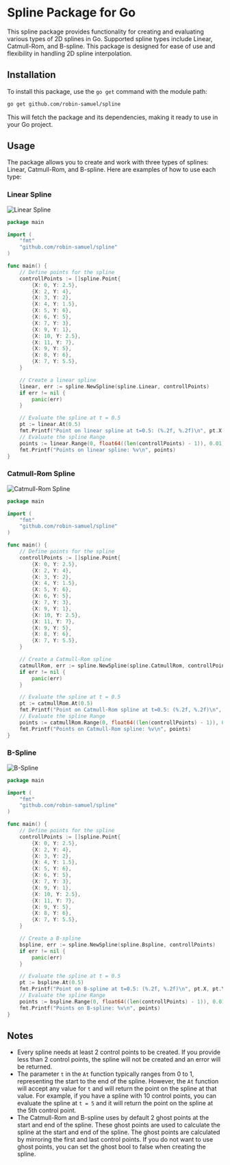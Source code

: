 # Spline Package for Go

This spline package provides functionality for creating and evaluating various types of 2D splines in Go. Supported spline types include Linear, Catmull-Rom, and B-spline. This package is designed for ease of use and flexibility in handling 2D spline interpolation.

## Installation

To install this package, use the `go get` command with the module path:

```bash
go get github.com/robin-samuel/spline
```

This will fetch the package and its dependencies, making it ready to use in your Go project.

## Usage

The package allows you to create and work with three types of splines: Linear, Catmull-Rom, and B-spline. Here are examples of how to use each type:

### Linear Spline

![Linear Spline](tests/linear.png)

```go
package main

import (
	"fmt"
	"github.com/robin-samuel/spline"
)

func main() {
	// Define points for the spline
	controllPoints := []spline.Point{
		{X: 0, Y: 2.5},
		{X: 2, Y: 4},
		{X: 3, Y: 2},
		{X: 4, Y: 1.5},
		{X: 5, Y: 6},
		{X: 6, Y: 5},
		{X: 7, Y: 3},
		{X: 9, Y: 1},
		{X: 10, Y: 2.5},
		{X: 11, Y: 7},
		{X: 9, Y: 5},
		{X: 8, Y: 6},
		{X: 7, Y: 5.5},
	}

	// Create a linear spline
	linear, err := spline.NewSpline(spline.Linear, controllPoints)
	if err != nil {
		panic(err)
	}

	// Evaluate the spline at t = 0.5
	pt := linear.At(0.5)
	fmt.Printf("Point on linear spline at t=0.5: (%.2f, %.2f)\n", pt.X, pt.Y)
	// Evaluate the spline Range
	points := linear.Range(0, float64((len(controllPoints) - 1)), 0.01)
	fmt.Printf("Points on linear spline: %v\n", points)
}
```

### Catmull-Rom Spline

![Catmull-Rom Spline](tests/catmullrom.png)

```go
package main

import (
	"fmt"
	"github.com/robin-samuel/spline"
)

func main() {
	// Define points for the spline
	controllPoints := []spline.Point{
		{X: 0, Y: 2.5},
		{X: 2, Y: 4},
		{X: 3, Y: 2},
		{X: 4, Y: 1.5},
		{X: 5, Y: 6},
		{X: 6, Y: 5},
		{X: 7, Y: 3},
		{X: 9, Y: 1},
		{X: 10, Y: 2.5},
		{X: 11, Y: 7},
		{X: 9, Y: 5},
		{X: 8, Y: 6},
		{X: 7, Y: 5.5},
	}

	// Create a Catmull-Rom spline
	catmullRom, err := spline.NewSpline(spline.CatmullRom, controllPoints)
	if err != nil {
		panic(err)
	}

	// Evaluate the spline at t = 0.5
	pt := catmullRom.At(0.5)
	fmt.Printf("Point on Catmull-Rom spline at t=0.5: (%.2f, %.2f)\n", pt.X, pt.Y)
	// Evaluate the spline Range
	points := catmullRom.Range(0, float64((len(controllPoints) - 1)), 0.01)
	fmt.Printf("Points on Catmull-Rom spline: %v\n", points)
}
```

### B-Spline

![B-Spline](tests/bspline.png)

```go
package main

import (
	"fmt"
	"github.com/robin-samuel/spline"
)

func main() {
	// Define points for the spline
	controllPoints := []spline.Point{
		{X: 0, Y: 2.5},
		{X: 2, Y: 4},
		{X: 3, Y: 2},
		{X: 4, Y: 1.5},
		{X: 5, Y: 6},
		{X: 6, Y: 5},
		{X: 7, Y: 3},
		{X: 9, Y: 1},
		{X: 10, Y: 2.5},
		{X: 11, Y: 7},
		{X: 9, Y: 5},
		{X: 8, Y: 6},
		{X: 7, Y: 5.5},
	}

	// Create a B-spline
	bspline, err := spline.NewSpline(spline.Bspline, controllPoints)
	if err != nil {
		panic(err)
	}

	// Evaluate the spline at t = 0.5
	pt := bspline.At(0.5)
	fmt.Printf("Point on B-spline at t=0.5: (%.2f, %.2f)\n", pt.X, pt.Y)
	// Evaluate the spline Range
	points := bspline.Range(0, float64((len(controllPoints) - 1)), 0.01)
	fmt.Printf("Points on B-spline: %v\n", points)
}
```

## Notes

- Every spline needs at least 2 control points to be created. If you provide less than 2 control points, the spline will not be created and an error will be returned.
- The parameter `t` in the `At` function typically ranges from 0 to 1, representing the start to the end of the spline. However, the `At` function will accept any value for `t` and will return the point on the spline at that value. For example, if you have a spline with 10 control points, you can evaluate the spline at `t = 5` and it will return the point on the spline at the 5th control point.
- The Catmull-Rom and B-spline uses by default 2 ghost points at the start and end of the spline. These ghost points are used to calculate the spline at the start and end of the spline. The ghost points are calculated by mirroring the first and last control points. If you do not want to use ghost points, you can set the ghost bool to false when creating the spline.
